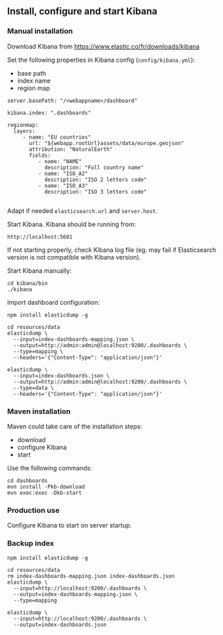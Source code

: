 ## Install, configure and start Kibana

### Manual installation

Download Kibana from https://www.elastic.co/fr/downloads/kibana

Set the following properties in Kibana config (```config/kibana.yml```):
* base path 
* index name
* region map


```
server.basePath: "/<webappname>/dashboard"

kibana.index: ".dashboards"

regionmap:
  layers:
     - name: "EU countries"
       url: "${webapp.rootUrl}assets/data/europe.geojson"
       attribution: "NaturalEarth"
       fields:
          - name: "NAME"
            description: "Full country name"
          - name: "ISO_A2"
            description: "ISO 2 letters code"
          - name: "ISO_A3"
            description: "ISO 3 letters code"
            
```

Adapt if needed ```elasticsearch.url``` and ```server.host```.

Start Kibana. Kibana should be running from:

```
http://localhost:5601

```

If not starting properly, check Kibana log file (eg. may fail if Elasticsearch version
is not compatible with Kibana version).


Start Kibana manually:

```
cd kibana/bin
./kibana
```

Import dashboard configuration:

```
npm install elasticdump -g

cd resources/data
elasticdump \
  --input=index-dashboards-mapping.json \
  --output=http://admin:admin@localhost:9200/.dashboards \
  --type=mapping \
  --headers='{"Content-Type": "application/json"}'

elasticdump \
  --input=index-dashboards.json \
  --output=http://admin:admin@localhost:9200/.dashboards \
  --type=data \ 
  --headers='{"Content-Type": "application/json"}'

```


### Maven installation

Maven could take care of the installation steps:
* download
* configure Kibana
* start

Use the following commands:

```
cd dashboards
mvn install -Pkb-download
mvn exec:exec -Dkb-start
```

### Production use

Configure Kibana to start on server startup.


### Backup index

```
npm install elasticdump -g

cd resources/data
rm index-dashboards-mapping.json index-dashboards.json
elasticdump \
  --input=http://localhost:9200/.dashboards \
  --output=index-dashboards-mapping.json \
  --type=mapping

elasticdump \
  --input=http://localhost:9200/.dashboards \
  --output=index-dashboards.json  
```

